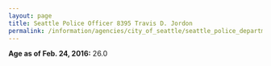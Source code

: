 ```yaml
---
layout: page
title: Seattle Police Officer 8395 Travis D. Jordon
permalink: /information/agencies/city_of_seattle/seattle_police_department/copbook/8395/
---
```


**Age as of Feb. 24, 2016:** 26.0
